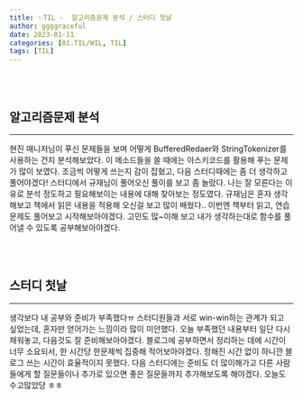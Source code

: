 ```yaml
---
title: ✨TIL -  알고리즘문제 분석 / 스터디 첫날
author: ggggraceful
date: 2023-01-11
categories: [01.TIL/WIL, TIL]
tags: [TIL]
---
```


<br/>
<br/>


## 알고리즘문제 분석

---

 현진 매니저님이 푸신 문제들을 보며 어떻게 BufferedRedaer와 StringTokenizer를 사용하는 건지 분석해보았다. 이 메소드들을 쓸 때에는 아스키코드를 활용해 푸는 문제가 많이 보였다. 조금씩 어떻게 쓰는지 감이 잡혔고, 다음 스터디때에는 좀 더 생각하고 풀어야겠다! 스터디에서 규재님이 풀어오신 풀이를 보고 좀 놀랐다. 나는 잘 모른다는 이유로 분석 정도하고 필요해보이는 내용에 대해 찾아보는 정도였다. 규재님은 혼자 생각해보고 책에서 읽은 내용을 적용해 오신걸 보고 많이 배웠다.. 이번엔 책부터 읽고, 연습문제도 풀어보고 시작해보아야겠다. 고민도 많~이해 보고 내가 생각하는대로 함수를 풀어낼 수 있도록 공부해보아야겠다.

<br/>
<br/>

## 스터디 첫날

---

 생각보다 내 공부와 준비가 부족했다ㅠ 스터디원들과 서로 win-win하는 관계가 되고 싶었는데, 혼자만 얻어가는 느낌이라 많이 미안했다. 오늘 부족했던 내용부터 일단 다시 채워놓고, 다음것도 잘 준비해보아야겠다. 블로그에 공부하면서 정리하는 데에 시간이 너무 소요되서, 한 시간당 한문제씩 집중해 적어보아야겠다. 정해진 시간 없이 하니깐 블로그 쓰는 시간이 효율적이지 못했다. 다음 스터디에는 준비도 더 많이해가고 다른 사람들에게 할 질문들이나 추가로 있으면 좋은 질문들까지 추가해보도록 해야겠다. 오늘도 수고많았당 ㅎㅎ

<br/>
<br/>
